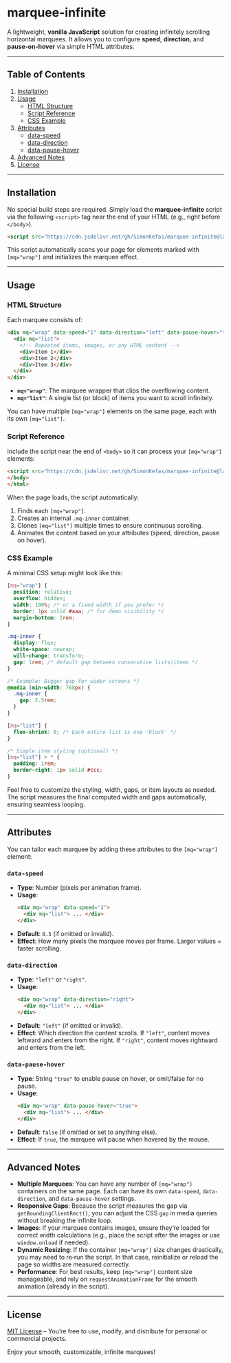 # marquee-infinite

A lightweight, **vanilla JavaScript** solution for creating infinitely scrolling horizontal marquees. It allows you to configure **speed**, **direction**, and **pause‐on‐hover** via simple HTML attributes.

---

## Table of Contents

1. [Installation](#installation)  
2. [Usage](#usage)  
   - [HTML Structure](#html-structure)  
   - [Script Reference](#script-reference)  
   - [CSS Example](#css-example)  
3. [Attributes](#attributes)  
   - [data-speed](#data-speed)  
   - [data-direction](#data-direction)  
   - [data-pause-hover](#data-pause-hover)  
4. [Advanced Notes](#advanced-notes)  
5. [License](#license)

---

## Installation

No special build steps are required. Simply load the **marquee‐infinite** script via the following `<script>` tag near the end of your HTML (e.g., right before `</body>`).

```html
<script src="https://cdn.jsdelivr.net/gh/SimonKefas/marquee-infinite@latest/script.js"></script>
```

This script automatically scans your page for elements marked with `[mq="wrap"]` and initializes the marquee effect.

---

## Usage

### HTML Structure

Each marquee consists of:

```html
<div mq="wrap" data-speed="1" data-direction="left" data-pause-hover="true">
  <div mq="list">
    <!-- Repeated items, images, or any HTML content -->
    <div>Item 1</div>
    <div>Item 2</div>
    <div>Item 3</div>
  </div>
</div>
```

- **`mq="wrap"`**: The marquee wrapper that clips the overflowing content.  
- **`mq="list"`**: A single list (or block) of items you want to scroll infinitely.

You can have multiple `[mq="wrap"]` elements on the same page, each with its own `[mq="list"]`.

### Script Reference

Include the script near the end of `<body>` so it can process your `[mq="wrap"]` elements:

```html
<script src="https://cdn.jsdelivr.net/gh/SimonKefas/marquee-infinite@latest/script.js"></script>
</body>
</html>
```

When the page loads, the script automatically:

1. Finds each `[mq="wrap"]`.  
2. Creates an internal `.mq-inner` container.  
3. Clones `[mq="list"]` multiple times to ensure continuous scrolling.  
4. Animates the content based on your attributes (speed, direction, pause on hover).

### CSS Example

A minimal CSS setup might look like this:

```css
[mq="wrap"] {
  position: relative;
  overflow: hidden;
  width: 100%; /* or a fixed width if you prefer */
  border: 1px solid #aaa; /* for demo visibility */
  margin-bottom: 2rem;
}

.mq-inner {
  display: flex;
  white-space: nowrap;
  will-change: transform;
  gap: 1rem; /* default gap between consecutive lists/items */
}

/* Example: Bigger gap for wider screens */
@media (min-width: 768px) {
  .mq-inner {
    gap: 2.5rem;
  }
}

[mq="list"] {
  flex-shrink: 0; /* Each entire list is one 'block' */
}

/* Simple item styling (optional) */
[mq="list"] > * {
  padding: 1rem;
  border-right: 1px solid #ccc;
}
```

Feel free to customize the styling, width, gaps, or item layouts as needed. The script measures the final computed width and gaps automatically, ensuring seamless looping.

---

## Attributes

You can tailor each marquee by adding these attributes to the `[mq="wrap"]` element:

### `data-speed`

- **Type**: Number (pixels per animation frame).  
- **Usage**:  
  ```html
  <div mq="wrap" data-speed="2">
    <div mq="list"> ... </div>
  </div>
  ```
- **Default**: `0.5` (if omitted or invalid).  
- **Effect**: How many pixels the marquee moves per frame. Larger values = faster scrolling.

### `data-direction`

- **Type**: `"left"` or `"right"`.  
- **Usage**:  
  ```html
  <div mq="wrap" data-direction="right">
    <div mq="list"> ... </div>
  </div>
  ```
- **Default**: `"left"` (if omitted or invalid).  
- **Effect**: Which direction the content scrolls. If `"left"`, content moves leftward and enters from the right. If `"right"`, content moves rightward and enters from the left.

### `data-pause-hover`

- **Type**: String `"true"` to enable pause on hover, or omit/false for no pause.  
- **Usage**:  
  ```html
  <div mq="wrap" data-pause-hover="true">
    <div mq="list"> ... </div>
  </div>
  ```
- **Default**: `false` (if omitted or set to anything else).  
- **Effect**: If `true`, the marquee will pause when hovered by the mouse.

---

## Advanced Notes

- **Multiple Marquees**: You can have any number of `[mq="wrap"]` containers on the same page. Each can have its own `data-speed`, `data-direction`, and `data-pause-hover` settings.  
- **Responsive Gaps**: Because the script measures the gap via `getBoundingClientRect()`, you can adjust the CSS `gap` in media queries without breaking the infinite loop.  
- **Images**: If your marquee contains images, ensure they’re loaded for correct width calculations (e.g., place the script after the images or use `window.onload` if needed).  
- **Dynamic Resizing**: If the container `[mq="wrap"]` size changes drastically, you may need to re‐run the script. In that case, reinitialize or reload the page so widths are measured correctly.  
- **Performance**: For best results, keep `[mq="wrap"]` content size manageable, and rely on `requestAnimationFrame` for the smooth animation (already in the script).  

---

## License

[MIT License](./LICENSE) – You’re free to use, modify, and distribute for personal or commercial projects.

Enjoy your smooth, customizable, infinite marquees!